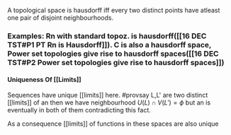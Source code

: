 A topological space is hausdorff iff every two distinct points have atleast one pair of disjoint neighbourhoods.

### Examples: Rn with standard topoz. is hausdorff([[16 DEC TST#P1 PT Rn is Hausdorff]]). C is also a hausdorff space, Power set topologies give rise to hausdorff spaces([[16 DEC TST#P2 Power set topologies give rise to hausdorff spaces]])

#### Uniqueness Of [[Limits]]
Sequences have unique [[limits]] here. #provsay L,L' are two distinct [[limits]] of an then we have neighbourhood $U(L) \cap V(L') = \phi$ but an is eventually in both of them contradicting this fact.

As a consequence [[limits]] of functions in these spaces are also unique 

